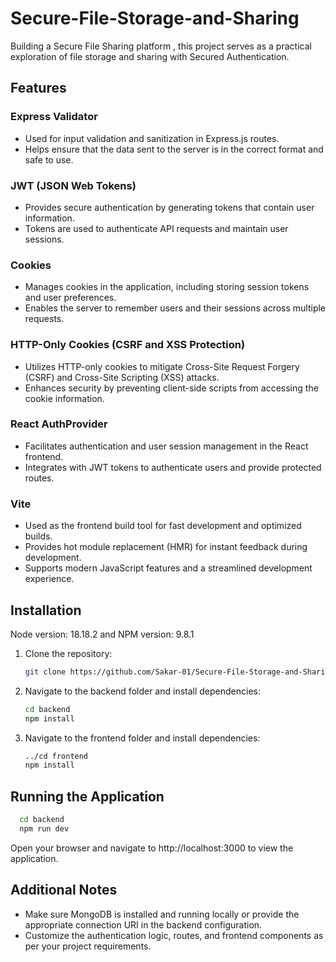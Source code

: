 # Secure-File-Storage-and-Sharing

Building a Secure File Sharing platform , this project serves as a practical exploration of file storage and sharing with Secured Authentication.

## Features

### Express Validator

- Used for input validation and sanitization in Express.js routes.
- Helps ensure that the data sent to the server is in the correct format and safe to use.

### JWT (JSON Web Tokens)

- Provides secure authentication by generating tokens that contain user information.
- Tokens are used to authenticate API requests and maintain user sessions.

### Cookies

- Manages cookies in the application, including storing session tokens and user preferences.
- Enables the server to remember users and their sessions across multiple requests.

### HTTP-Only Cookies (CSRF and XSS Protection)

- Utilizes HTTP-only cookies to mitigate Cross-Site Request Forgery (CSRF) and Cross-Site Scripting (XSS) attacks.
- Enhances security by preventing client-side scripts from accessing the cookie information.

### React AuthProvider

- Facilitates authentication and user session management in the React frontend.
- Integrates with JWT tokens to authenticate users and provide protected routes.

### Vite

- Used as the frontend build tool for fast development and optimized builds.
- Provides hot module replacement (HMR) for instant feedback during development.
- Supports modern JavaScript features and a streamlined development experience.

## Installation

Node version: 18.18.2 and NPM version: 9.8.1

1. Clone the repository:

   ```bash
   git clone https://github.com/Sakar-01/Secure-File-Storage-and-Sharing.git
   ```

2. Navigate to the backend folder and install dependencies:
   ```bash
   cd backend
   npm install
   ```
2. Navigate to the frontend folder and install dependencies:
   ```bash
   ../cd frontend 
   npm install
   ```
## Running the Application
 ```bash
   cd backend
   npm run dev
   ```
Open your browser and navigate to http://localhost:3000 to view the application.

## Additional Notes
- Make sure MongoDB is installed and running locally or provide the appropriate connection URI in the backend configuration.
- Customize the authentication logic, routes, and frontend components as per your project requirements.
